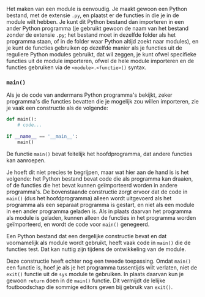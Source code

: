 Het maken van een module is eenvoudig. Je maakt gewoon een Python
bestand, met de extensie `.py`, en plaatst er de functies in die je in
de module wilt hebben. Je kunt dit Python bestand dan importeren in een
ander Python programma (je gebruikt gewoon de naam van het bestand
zonder de extensie `.py`; het bestand moet in dezelfde folder als het
programma staan, of in de folder waar Python altijd zoekt naar modules),
en je kunt de functies gebruiken op dezelfde manier als je functies uit
de reguliere Python modules gebruikt, dat wil zeggen, je kunt ofwel
specifieke functies uit de module importeren, ofwel de hele module
importeren en de functies gebruiken via de `<module>.<functie>()`
syntax.

### `main()`

Als je de code van andermans Python programma's bekijkt, zeker
programma's die functies bevatten die je mogelijk zou willen importeren,
zie je vaak een constructie als de volgende:

```python
def main():
    # code...
    
if __name__ == '__main__':
    main()
```

De functie `main()` bevat feitelijk het hoofdprogramma, dat andere
functies kan aanroepen.

Je hoeft dit niet precies te begrijpen, maar wat hier aan de hand is is
het volgende: het Python bestand bevat code die als programma kan
draaien, of de functies die het bevat kunnen geïmporteerd worden in
andere programma's. De bovenstaande constructie zorgt ervoor dat de code
in `main()` (dus het hoofdprogramma) alleen wordt uitgevoerd als het
programma als een separaat programma is gestart, en niet als een module
in een ander programma geladen is. Als in plaats daarvan het programma
als module is geladen, kunnen alleen de functies in het programma worden
geïmporteerd, en wordt de code voor `main()` genegeerd.

Een Python bestand dat een dergelijke constructie bevat en dat
voornamelijk als module wordt gebruikt, heeft vaak code in `main()` die
de functies test. Dat kan nuttig zijn tijdens de ontwikkeling van de
module.

Deze constructie heeft echter nog een tweede toepassing. Omdat `main()`
een functie is, hoef je als je het programma tussentijds wilt verlaten,
niet de `exit()` functie uit de `sys` module te gebruiken. In plaats
daarvan kun je gewoon `return` doen in de `main()` functie. Dit vermijdt
de lelijke foutboodschap die sommige editors geven bij gebruik van
`exit()`.
